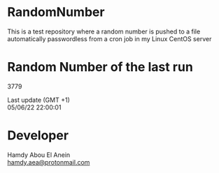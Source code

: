 # RandomNumber    
This is a test repository where a random number is pushed to a file automatically passwordless from a cron job in my Linux CentOS server    
# Random Number of the last run   
3779
      
Last update (GMT +1)    
05/06/22 22:00:01
# Developer    
Hamdy Abou El Anein   
hamdy.aea@protonmail.com
